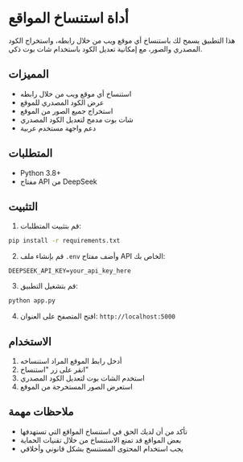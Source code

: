 # أداة استنساخ المواقع

هذا التطبيق يسمح لك باستنساخ أي موقع ويب من خلال رابطه، واستخراج الكود المصدري والصور، مع إمكانية تعديل الكود باستخدام شات بوت ذكي.

## المميزات

- استنساخ أي موقع ويب من خلال رابطه
- عرض الكود المصدري للموقع
- استخراج جميع الصور من الموقع
- شات بوت مدمج لتعديل الكود المصدري
- دعم واجهة مستخدم عربية

## المتطلبات

- Python 3.8+
- مفتاح API من DeepSeek

## التثبيت

1. قم بتثبيت المتطلبات:
```bash
pip install -r requirements.txt
```

2. قم بإنشاء ملف `.env` وأضف مفتاح API الخاص بك:
```
DEEPSEEK_API_KEY=your_api_key_here
```

3. قم بتشغيل التطبيق:
```bash
python app.py
```

4. افتح المتصفح على العنوان: `http://localhost:5000`

## الاستخدام

1. أدخل رابط الموقع المراد استنساخه
2. انقر على زر "استنساخ"
3. استخدم الشات بوت لتعديل الكود المصدري
4. استعرض الصور المستخرجة من الموقع

## ملاحظات مهمة

- تأكد من أن لديك الحق في استنساخ المواقع التي تستهدفها
- بعض المواقع قد تمنع الاستنساخ من خلال تقنيات الحماية
- يجب استخدام المحتوى المستنسخ بشكل قانوني وأخلاقي
